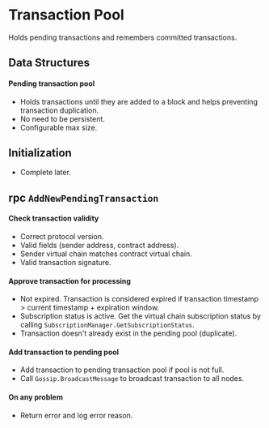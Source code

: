 # Transaction Pool

Holds pending transactions and remembers committed transactions.

## Data Structures

#### Pending transaction pool
* Holds transactions until they are added to a block and helps preventing transaction duplication. 
* No need to be persistent.
* Configurable max size.

## Initialization

* Complete later.

## rpc `AddNewPendingTransaction`

#### Check transaction validity
* Correct protocol version.
* Valid fields (sender address, contract address).
* Sender virtual chain matches contract virtual chain.
* Valid transaction signature.

#### Approve transaction for processing
* Not expired. Transaction is considered expired if transaction timestamp > current timestamp + expiration window.
* Subscription status is active. Get the virtual chain subscription status by calling `SubscriptionManager.GetSubscriptionStatus`.
* Transaction doesn't already exist in the pending pool (duplicate).

#### Add transaction to pending pool
* Add transaction to pending transaction pool if pool is not full.
* Call `Gossip.BroadcastMessage` to broadcast transaction to all nodes.

#### On any problem
* Return error and log error reason.